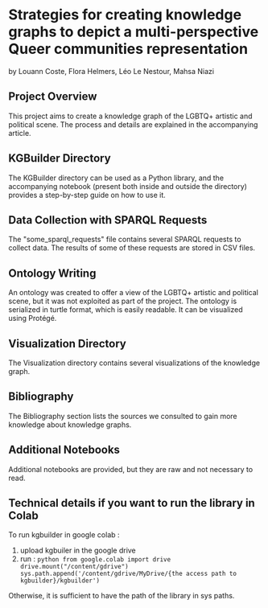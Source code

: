 # Strategies for creating knowledge graphs to depict a multi-perspective Queer communities representation
by Louann Coste, Flora Helmers, Léo Le Nestour, Mahsa Niazi

## Project Overview
This project aims to create a knowledge graph of the LGBTQ+ artistic and political scene. The process and details are explained in the accompanying article.

## KGBuilder Directory
The KGBuilder directory can be used as a Python library, and the accompanying notebook (present both inside and outside the directory) provides a step-by-step guide on how to use it.

## Data Collection with SPARQL Requests
The "some_sparql_requests" file contains several SPARQL requests to collect data. The results of some of these requests are stored in CSV files.

## Ontology Writing
An ontology was created to offer a view of the LGBTQ+ artistic and political scene, but it was not exploited as part of the project. The ontology is serialized in turtle format, which is easily readable. It can be visualized using Protégé.

## Visualization Directory
The Visualization directory contains several visualizations of the knowledge graph.

## Bibliography
The Bibliography section lists the sources we consulted to gain more knowledge about knowledge graphs.

## Additional Notebooks
Additional notebooks are provided, but they are raw and not necessary to read.

## Technical details if you want to run the library in Colab
To run kgbuilder in google colab : 
1. upload kgbuiler in the google drive
2. run : ```python
    from google.colab import drive
    drive.mount("/content/gdrive")
    sys.path.append('/content/gdrive/MyDrive/{the access path to kgbuilder}/kgbuilder')```

Otherwise, it is sufficient to have the path of the library in sys paths.
